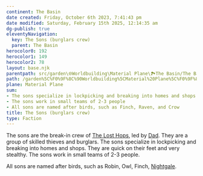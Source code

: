 ```yaml
---
continent: The Basin
date created: Friday, October 6th 2023, 7:41:43 pm
date modified: Saturday, February 15th 2025, 12:14:35 am
dg-publish: true
eleventyNavigation:
  key: The Sons (burglars crew)
  parent: The Basin
herocolor0: 192
herocolor1: 149
herocolor2: 78
layout: base.njk
parentpath: src/garden\🌐Worldbuilding\Material Plane\🏞️The Basin/The Basin.md
path: /garden%5C%F0%9F%8C%90Worldbuilding%5CMaterial%20Plane%5C%F0%9F%8F%9E%EF%B8%8FThe%20Basin%5CFactions%5CLost%20Hops/The%20Sons%20%28burglars%20crew%29/
plane: Material Plane
sum:
- The sons specialize in lockpicking and breaking into homes and shops
- The sons work in small teams of 2-3 people
- All sons are named after birds, such as Finch, Raven, and Crow
title: The Sons (burglars crew)
type: Faction
---
```


The sons are the break-in crew of [The Lost Hops](/garden/%F0%9F%8C%90Worldbuilding/Material%20Plane/%F0%9F%8F%9E%EF%B8%8FThe%20Basin/Factions/Lost%20Hops/The%20Lost%20Hops), led by [Dad](/garden/%F0%9F%8C%90Worldbuilding/Material%20Plane/%F0%9F%8F%9E%EF%B8%8FThe%20Basin/Factions/Lost%20Hops/Dad). They are a group of skilled thieves and burglars. The sons specialize in lockpicking and breaking into homes and shops. They are quick on their feet and very stealthy. The sons work in small teams of 2-3 people.

All sons are named after birds, such as Robin, Owl, Finch, [Nightgale](/garden/%F0%9F%8C%90Worldbuilding/Material%20Plane/%F0%9F%8F%9E%EF%B8%8FThe%20Basin/Factions/Lost%20Hops/Nightgale).